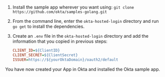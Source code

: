 1. Install the sample app wherever you want using: `git clone https://github.com/okta/samples-golang.git`

2. From the command line, enter the  `okta-hosted-login` directory and run `go get` to install the dependencies.

3. Create an `.env` file in the `okta-hosted-login` directory and add the information that you copied in previous steps:

    ```ini
    CLIENT_ID=${ClientID}
    CLIENT_SECRET=${ClientSecret}
    ISSUER=https://${yourOktaDomain}/oauth2/default
    ```

You have now created your App in Okta and installed the Okta <StackSelector snippet="applang" noSelector inline /> sample app.
